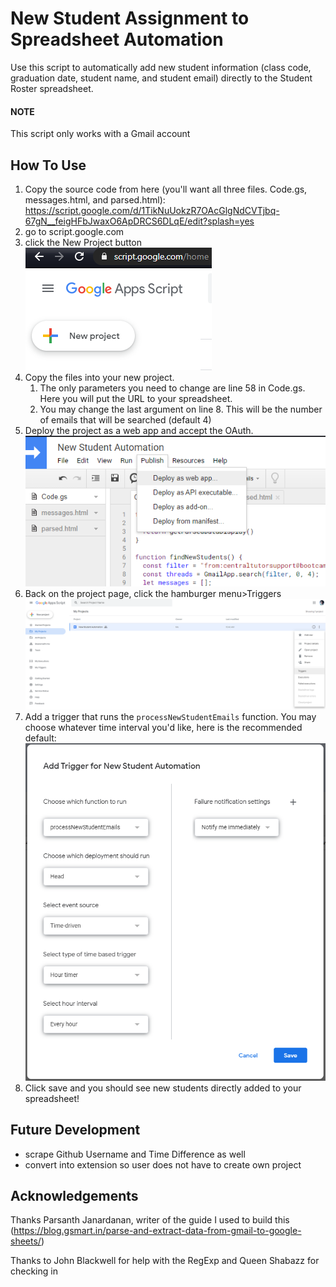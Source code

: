 # New Student Assignment to Spreadsheet Automation

Use this script to automatically add new student information (class code, graduation date, student name, and student email) directly to the Student Roster spreadsheet.

#### NOTE

This script only works with a Gmail account

## How To Use

1. Copy the source code from here (you'll want all three files. Code.gs, messages.html, and parsed.html): https://script.google.com/d/1TikNuUokzR7OAcGlgNdCVTjbq-67gN__feigHFbJwaxO6ApDRCS6DLqE/edit?splash=yes
2. go to script.google.com
3. click the New Project button ![image-20201107105248274](.\assets\image-20201107105248274.png)
4. Copy the files into your new project.
   1. The only parameters you need to change are line 58 in Code.gs. Here you will put the URL to your spreadsheet.
   2. You may change the last argument on line 8. This will be the number of emails that will be searched (default 4)
5. Deploy the project as a web app and accept the OAuth. ![image-20201107105544704](\assets\image-20201107105544704.png)
6. Back on the project page, click the hamburger menu>Triggers ![image-20201107105742607](.\assets\image-20201107105742607.png)
7. Add a trigger that runs the `processNewStudentEmails` function. You may choose whatever time interval you'd like, here is the recommended default:![image-20201107105916188](.\assets\image-20201107105916188.png)
8. Click save and you should see new students directly added to your spreadsheet!

## Future Development

- scrape Github Username and Time Difference as well
- convert into extension so user does not have to create own project

## Acknowledgements

Thanks Parsanth Janardanan, writer of the guide I used to build this (https://blog.gsmart.in/parse-and-extract-data-from-gmail-to-google-sheets/)

Thanks to John Blackwell for help with the RegExp and Queen Shabazz for checking in